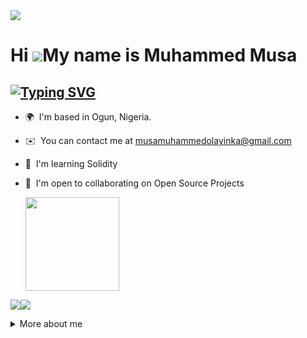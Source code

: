   <div>
  <a href="https://github.com/hola-official/github-profile-views-counter">
    <img src="https://komarev.com/ghpvc/?username=hola-official&style=for-the-badge">
</a>

Hi ![](https://user-images.githubusercontent.com/18350557/176309783-0785949b-9127-417c-8b55-ab5a4333674e.gif)My name is Muhammed Musa
======================================================================================================================================

 [![Typing SVG](https://readme-typing-svg.herokuapp.com?font=Fira+Code&weight=700&size=24&pause=1000&color=A13A59AC&center=true&width=1000&height=52&lines=SOFTWARE+ENGINEER;PRODUCT+DESIGNER)](https://git.io/typing-svg)
-----------------------------

* 🌍  I'm based in Ogun, Nigeria.
* ✉️  You can contact me at [musamuhammedolayinka@gmail.com](mailto:musamuhammedolayinka@gmail.com)
* 🧠  I'm learning Solidity
* 🤝  I'm open to collaborating on Open Source Projects

  <img align="center"  width="150" height="150" src="https://media.giphy.com/media/m6pvmOSXuTEPaKFWBz/giphy.gif"></a>

<a href="https://www.github.com/hola-official" target="_blank" rel="noreferrer"><img
src="https://img.shields.io/github/followers/hola-official?logo=github&style=for-the-badge&color=3382ed&labelColor=365314" /></a><a href="https://www.x.com/iam_mm4real" target="_blank" rel="noreferrer"><img
src="https://img.shields.io/twitter/follow/hola_officia?logo=twitter&style=for-the-badge&color=3382ed&labelColor=365314"
/></a>


<details>
  <summary>
    More about me
  </summary>
  
### Quick Overview

### About me

Hi, I'm Musa Muhammed Olayinka, I've been fascinated with technology and design from an early age. This curiosity led me to embark on my educational journey at DTL Africa, where I'm honing my skills in Full Stack Development and UI/UX Design. This dynamic dual focus allows me to understand the entire lifecycle of a digital product, from concept to execution.

## My skills 📜

<h1 align="center">Technologies</h1>


<p align="center">
    <img src="https://img.shields.io/static/v1?label=|&message=HTML5&color=23555f&style=plastic&logo=html5"/>
    <img src="https://img.shields.io/static/v1?label=|&message=CSS3&color=285f65&style=plastic&logo=css3"/>
    <img src="https://img.shields.io/static/v1?label=|&message=SASS&color=2b625f&style=plastic&logo=sass"/>
    <img src="https://img.shields.io/static/v1?label=|&message=BOOTSTRAP&color=316c5e&style=plastic&logo=bootstrap"/>
    <img src="https://img.shields.io/static/v1?label=|&message=JAVASCRIPT&color=3c7f5d&style=plastic&logo=javascript"/>
  <img src="https://img.shields.io/static/v1?label=|&message=TYPESCRIPT&color=4a935c&style=plastic&logo=typescript"/>
    <img src="https://img.shields.io/static/v1?label=|&message=REACT.JS&color=4a935c&style=plastic&logo=react"/>
    <img src="https://img.shields.io/static/v1?label=|&message=MONGO-DB&color=cdd148&style=plastic&logo=mongodb"/>
    <img src="https://img.shields.io/static/v1?label=|&message=EXPRESS&color=bbb111&style=plastic&logo=express"/>
  <img src="https://img.shields.io/static/v1?label=|&message=FIREBASE&color=cbb148&style=plastic&logo=firebase"/>
  <img src="https://img.shields.io/static/v1?label=|&message=GIT&color=cbb148&style=plastic&logo=git"/>
  <img src="https://img.shields.io/static/v1?label=|&message=TAILWIND&color=4a935c&style=plastic&logo=tailwindcss"/>
  <img src="https://img.shields.io/static/v1?label=|&message=NODE.JS&color=4a935c&style=plastic&logo=node.js"/>
  <img src="https://img.shields.io/static/v1?label=|&message=REDUX&color=4a935c&style=plastic&logo=redux"/>
  
<details>
  <summary>See More</summary>

![JSON](https://img.shields.io/badge/json-5E5C5C?style=for-the-badge&logo=json&logoColor=white)
![NPM](https://img.shields.io/badge/npm-CB3837?style=for-the-badge&logo=npm&logoColor=white)
![Git](https://img.shields.io/badge/Git-F05032?style=for-the-badge&logo=git&logoColor=white)

  </details> 

 <details>
 <summary>Full Stats (click me to toggle 👀)</summary>
 <p><img src="https://github-readme-stats.vercel.app/api/top-langs/?username=hola-official&theme=algolia&hide_border=true&langs_count=5" alt="Most used languages" /></p>
 <p><img src="https://github-readme-stats.vercel.app/api?username=hola-official&show_icons=true&theme=algolia&hide_border=true&count_private=true&line_height=27" alt="Github Stats" /></p>
 <p><img src="https://github-readme-streak-stats.herokuapp.com/?user=hola-official&theme=algolia" alt="Stat Streak" /></p>
 <p><img src="https://github-profile-trophy.vercel.app/?username=hola-official&theme=algolia&margin-w=5&margin-h=5" alt="Github Trophy" /></p>
  <p><img src="profile-3d-contrib/profile-night-green.svg" alt="Github Contribution Stats" /></p>
</details>

  ## 📱 Apps I use

![Visual Studio Code](https://img.shields.io/badge/Visual_Studio_Code-0078D4?style=for-the-badge&logo=visual%20studio%20code&logoColor=white)
![Figma](https://img.shields.io/badge/Figma-F24E1E?style=for-the-badge&logo=figma&logoColor=white)
![Vercel](https://img.shields.io/badge/Vercel-000000?style=for-the-badge&logo=vercel&logoColor=white)
![GitHub Actions](https://img.shields.io/badge/GitHub_Actions-2088FF?style=for-the-badge&logo=github-actions&logoColor=white)
![Postman](https://img.shields.io/badge/Postman-FF6C37?style=for-the-badge&logo=Postman&logoColor=white)
![Microsoft Office](https://img.shields.io/badge/Microsoft_Office-D83B01?style=for-the-badge&logo=microsoft-office&logoColor=white)
![Google Sheets](https://img.shields.io/badge/Google%20Sheets-34A853?style=for-the-badge&logo=google-sheets&logoColor=white)
![Canva](https://img.shields.io/badge/Canva-%2300C4CC.svg?&style=for-the-badge&logo=Canva&logoColor=white)

## What I'm currently learning 📚

- Diving into Web 3 World
- NextJs
</details>
